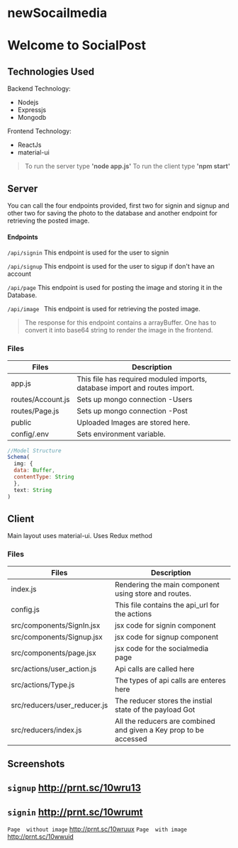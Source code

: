 # newSocailmedia
# Welcome to SocialPost

## Technologies Used
Backend Technology:
- Nodejs
- Expressjs
- Mongodb

Frontend Technology:
- ReactJs
- material-ui


> To run the server type **'node app.js'**
> To run the client type **'npm start'**


## Server
You can call the four endpoints provided, first two for signin and signup and other two for saving the photo to the database and another endpoint for retrieving the posted image.

#### Endpoints
``` /api/signin ```
This endpoint is used for the user to signin

``` /api/signup ```
This endpoint is used for the user to sigup if don't have an account

``` /api/page ```
This endpoint is used for posting the image and storing it in the Database.

```/api/image ```
This endpoint is used for retrieving the posted image.

>The response for this endpoint contains a arrayBuffer. One has to convert it into base64 string to render the image in the frontend.

### Files

| Files | Description |
| ----- | ----------- |
| app.js             | This file has required moduled imports, database import and routes import. |
| routes/Account.js  | Sets up mongo connection -Users                                            |
| routes/Page.js     | Sets up mongo connection -Post                                             |
| public             | Uploaded Images are stored here.                                           |
| config/.env        | Sets environment variable.                                                 |

```js 
//Model Structure
Schema(
  img: {
  data: Buffer,
  contentType: String
  },
  text: String
)
```

## Client
Main layout uses material-ui.
Uses Redux method 

### Files


| Files | Description |
| ----- | ----------- |
| index.js                    | Rendering the main component using store and routes.              |
| config.js                   | This file contains the api_url for the actions                    |
|src/components/SignIn.jsx    | jsx code for signin component                                     |
|src/components/Signup.jsx    | jsx code for signup component                                     |
|src/components/page.jsx      | jsx code for the socialmedia page                                 |
|src/actions/user_action.js   | Api calls are called here                                         |
|src/actions/Type.js          | The types of api calls are enteres here                           |
|src/reducers/user_reducer.js | The reducer stores the instial state of the payload Got           |
|src/reducers/index.js        | All the reducers are combined and given a Key prop to be accessed |
## Screenshots
``` signup ```
http://prnt.sc/10wru13
-------------------------
``` signin ```
http://prnt.sc/10wrumt
-------------------------
``` Page  without image ```
http://prnt.sc/10wruux
``` Page  with image ```
http://prnt.sc/10wwuid
